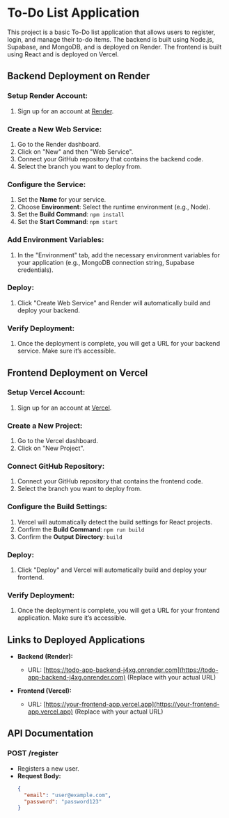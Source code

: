 # To-Do List Application

This project is a basic To-Do list application that allows users to register, login, and manage their to-do items. The backend is built using Node.js, Supabase, and MongoDB, and is deployed on Render. The frontend is built using React and is deployed on Vercel.

## Backend Deployment on Render

### Setup Render Account:
1. Sign up for an account at [Render](https://render.com/).

### Create a New Web Service:
1. Go to the Render dashboard.
2. Click on "New" and then "Web Service".
3. Connect your GitHub repository that contains the backend code.
4. Select the branch you want to deploy from.

### Configure the Service:
1. Set the **Name** for your service.
2. Choose **Environment**: Select the runtime environment (e.g., Node).
3. Set the **Build Command**: `npm install`
4. Set the **Start Command**: `npm start`

### Add Environment Variables:
1. In the "Environment" tab, add the necessary environment variables for your application (e.g., MongoDB connection string, Supabase credentials).

### Deploy:
1. Click "Create Web Service" and Render will automatically build and deploy your backend.

### Verify Deployment:
1. Once the deployment is complete, you will get a URL for your backend service. Make sure it’s accessible.

## Frontend Deployment on Vercel

### Setup Vercel Account:
1. Sign up for an account at [Vercel](https://vercel.com/).

### Create a New Project:
1. Go to the Vercel dashboard.
2. Click on "New Project".

### Connect GitHub Repository:
1. Connect your GitHub repository that contains the frontend code.
2. Select the branch you want to deploy from.

### Configure the Build Settings:
1. Vercel will automatically detect the build settings for React projects.
2. Confirm the **Build Command**: `npm run build`
3. Confirm the **Output Directory**: `build`

### Deploy:
1. Click "Deploy" and Vercel will automatically build and deploy your frontend.

### Verify Deployment:
1. Once the deployment is complete, you will get a URL for your frontend application. Make sure it’s accessible.

## Links to Deployed Applications

- **Backend (Render):**
  - URL: [https://todo-app-backend-j4xg.onrender.com](https://todo-app-backend-j4xg.onrender.com) (Replace with your actual URL)

- **Frontend (Vercel):**
  - URL: [https://your-frontend-app.vercel.app](https://your-frontend-app.vercel.app) (Replace with your actual URL)

## API Documentation

### POST /register
- Registers a new user.
- **Request Body:**
  ```json
  {
    "email": "user@example.com",
    "password": "password123"
  }
